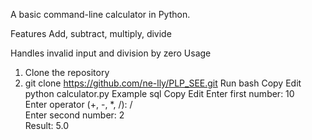 A basic command-line calculator in Python.

Features
Add, subtract, multiply, divide

Handles invalid input and division by zero
Usage
1. Clone the repository
2. git clone https://github.com/ne-lly/PLP_SEE.git
Run
bash
Copy
Edit
python calculator.py
Example
sql
Copy
Edit
Enter first number: 10  
Enter operator (+, -, *, /): /  
Enter second number: 2  
Result: 5.0
